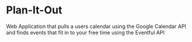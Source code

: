 # Plan-It-Out
Web Application that pulls a users calendar using the Google Calendar API and finds events that fit in to your free time using the Eventful API 
